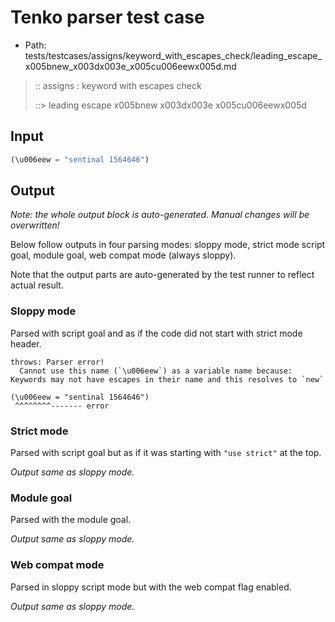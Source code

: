 # Tenko parser test case

- Path: tests/testcases/assigns/keyword_with_escapes_check/leading_escape_x005bnew_x003dx003e_x005cu006eewx005d.md

> :: assigns : keyword with escapes check
>
> ::> leading escape x005bnew x003dx003e x005cu006eewx005d

## Input

`````js
(\u006eew = "sentinal 1564646")
`````

## Output

_Note: the whole output block is auto-generated. Manual changes will be overwritten!_

Below follow outputs in four parsing modes: sloppy mode, strict mode script goal, module goal, web compat mode (always sloppy).

Note that the output parts are auto-generated by the test runner to reflect actual result.

### Sloppy mode

Parsed with script goal and as if the code did not start with strict mode header.

`````
throws: Parser error!
  Cannot use this name (`\u006eew`) as a variable name because: Keywords may not have escapes in their name and this resolves to `new`

(\u006eew = "sentinal 1564646")
 ^^^^^^^^------- error
`````

### Strict mode

Parsed with script goal but as if it was starting with `"use strict"` at the top.

_Output same as sloppy mode._

### Module goal

Parsed with the module goal.

_Output same as sloppy mode._

### Web compat mode

Parsed in sloppy script mode but with the web compat flag enabled.

_Output same as sloppy mode._
